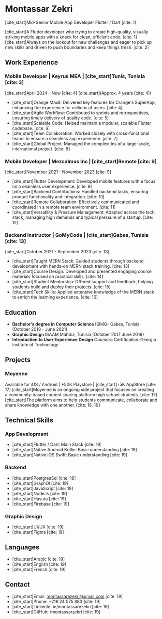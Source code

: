 # Montassar Zekri

[cite_start]Mid-Senior Mobile App Developer Flutter / Dart [cite: 1]

[cite_start]A Flutter developer who trying to create high-quality, visually striking mobile apps with a knack for clean, efficient code. [cite: 1] [cite_start]Always on the lookout for new challenges and eager to pick up new skills and driven to push boundaries and keep things fresh. [cite: 2]

## Work Experience

### Mobile Developer | Keyrus MEA | [cite_start]Tunis, Tunisia [cite: 3]
[cite_start]April 2024 - Now [cite: 4] [cite_start](Approx. 4 years [cite: 4])
* [cite_start]Orange Maxit: Delivered key features for Orange's SuperApp, enhancing the experience for millions of users. [cite: 4]
* [cite_start]Agile Workflow: Contributed to sprints and retrospectives, ensuring timely delivery of quality code. [cite: 5]
* [cite_start]Scalable Code: Helped maintain a modular, scalable Flutter codebase. [cite: 6]
* [cite_start]Team Collaboration: Worked closely with cross-functional teams to ensure a seamless app experience. [cite: 7]
* [cite_start]Global Project: Managed the complexities of a large-scale, international project. [cite: 8]

### Mobile Developer | Mezcalmos Inc | [cite_start]Remote [cite: 9]
[cite_start]November 2021 - November 2023 [cite: 9]
* [cite_start]Flutter Development: Developed mobile features with a focus on a seamless user experience. [cite: 9]
* [cite_start]Backend Contributions: Handled backend tasks, ensuring product functionality and integration. [cite: 10]
* [cite_start]Remote Collaboration: Effectively communicated and coordinated in a remote team environment. [cite: 11]
* [cite_start]Versatility & Pressure Management: Adapted across the tech stack, managing high demands and typical pressure of a startup. [cite: 12]

### Backend Instructor | GoMyCode | [cite_start]Gabes, Tunisia [cite: 13]
[cite_start]October 2021 - September 2023 [cite: 13]
* [cite_start]Taught MERN Stack: Guided students through backend development with hands-on MERN stack training. [cite: 13]
* [cite_start]Course Design: Developed and presented engaging course materials focused on practical skills. [cite: 14]
* [cite_start]Student Mentorship: Offered support and feedback, helping students build and deploy their projects. [cite: 15]
* [cite_start]Tech Skills: Applied extensive knowledge of the MERN stack to enrich the learning experience. [cite: 16]

## Education

* **Bachelor's degree in Computer Science**
    ISIMG- Gabes, Tunisia (October 2018 - June 2021)
* **Graphic Design**
    ISAAM Mahdia, Tunisia (October 2017 June 2018)
* **Introduction to User Experience Design**
    Coursera Certification-Georgia Institute of Technology

## Projects

### Moyenne
Available for iOS / Android | +50K Playstore | [cite_start]+5K AppStore [cite: 17]
[cite_start]Moyenne is an ongoing side project that focuses on creating a community-based content sharing platform high school students. [cite: 17] [cite_start]The platform aims to help students communicate, collaborate and share knowledge with one another. [cite: 18, 19]

## Technical Skills

### App Development
* [cite_start]Flutter / Dart: Main Stack [cite: 19]
* [cite_start]Native Android Kotlin: Basic understanding [cite: 19]
* [cite_start]Native iOS Swift: Basic understanding [cite: 19]

### Backend
* [cite_start]PostgresSql [cite: 19]
* [cite_start]GraphQl [cite: 19]
* [cite_start]JavaScript [cite: 19]
* [cite_start]NodeJs [cite: 19]
* [cite_start]Hasura [cite: 19]
* [cite_start]Firebase [cite: 19]

### Graphic Design
* [cite_start]UI/UX [cite: 19]
* [cite_start]Figma [cite: 19]

## Languages
* [cite_start]Arabic [cite: 19]
* [cite_start]English [cite: 19]
* [cite_start]French [cite: 19]

## Contact
* [cite_start]Email: montassarezekri@gmail.com [cite: 19]
* [cite_start]Phone: +216 24 575 883 [cite: 19]
* [cite_start]LinkedIn: in/montassarezekri [cite: 19]
* [cite_start]GitHub: /montassarzekri [cite: 19]

